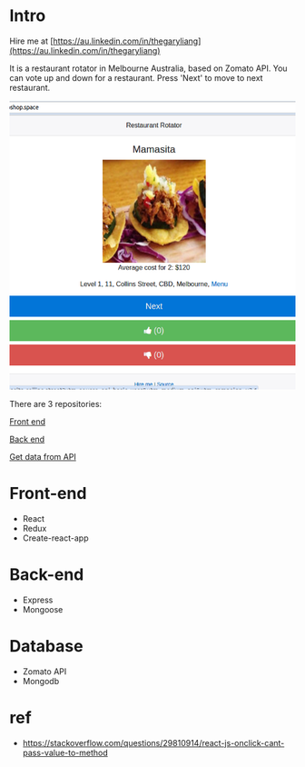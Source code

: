 # Intro

Hire me at [https://au.linkedin.com/in/thegaryliang](https://au.linkedin.com/in/thegaryliang)

It is a restaurant rotator in Melbourne Australia, based on Zomato API. You can vote up and down for a restaurant. Press 'Next' to move to next restaurant.

![alt img](https://github.com/kenpeter/melresfront/raw/master/misc/pic.png)

There are 3 repositories:

[Front end](https://github.com/kenpeter/melresfront)

[Back end](https://github.com/kenpeter/melresback)

[Get data from API](https://github.com/kenpeter/melres)

# Front-end
* React
* Redux
* Create-react-app

# Back-end
* Express
* Mongoose

# Database
* Zomato API
* Mongodb

# ref
* https://stackoverflow.com/questions/29810914/react-js-onclick-cant-pass-value-to-method
